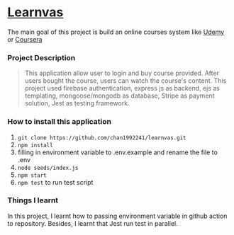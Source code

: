 # [Learnvas](learnvas.herokuapp.com/)

 The main goal of this project is build an online courses system like [Udemy](https://www.udemy.com/) or [Coursera](https://www.coursera.org/)

### Project Description
> This application allow user to login and buy course provided. After users bought the course, users can watch the course's content. This project used firebase authentication, express js as backend, ejs as templating, mongoose/mongodb as database, Stripe as payment solution, Jest as testing framework. 

### How to install this application
1. `git clone https://github.com/chan1992241/learnvas.git`
2. `npm install`
3. filling in environment variable to .env.example and rename the file to .env
4. `node seeds/index.js`
5. `npm start`
6. `npm test` to run test script

### Things I learnt
In this project, I learnt how to passing environment variable in github action to repository. Besides, I learnt that Jest run test in parallel.
